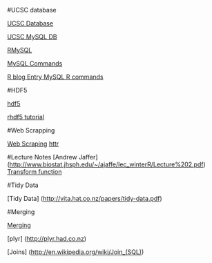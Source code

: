 #UCSC database

[UCSC Database]("http://genome.ucsc.edu" "Mysql DB")

[UCSC MySQL DB]("http://genome.ucsc.edu/goldenPath/help/mysql.html" "Mysql Help page")

[RMySQL](http://cran.r-project.org/web/packages/RMySQL/RMySQL.pdf")

[MySQL Commands](http://www.pantz.org/software/mysql/mysqlcommands.html")

[R blog Entry MySQL R commands](http://www.r-bloggers.com/mysql-and-r/)


#HDF5

[hdf5](http://www.hdfgroup.org)

[rhdf5 tutorial](http://www.bioconductor.org/packages/release/bioc/vignettes/rhdf5/inst/doc/rhdf5.pdf)


#Web Scrapping

[Web Scraping](http://www.r-bloggers.com/?s=Web+Scraping)
[httr](http://cran.r-project.org/web/packages/httr/httr.pdf)


#Lecture Notes
[Andrew Jaffer] (http://www.biostat.jhsph.edu/~/ajaffe/lec_winterR/Lecture%202.pdf)
[Transform function](http://statemethods.net/management/functions.html)

#Tidy Data

[Tidy Data] (http://vita.hat.co.nz/papers/tidy-data.pdf)

#Merging

[Merging](http://www.statmethods.net/management/merging.html)

[plyr] (http://plyr.had.co.nz)

[Joins] (http://en.wikipedia.org/wiki/Join_(SQL))


